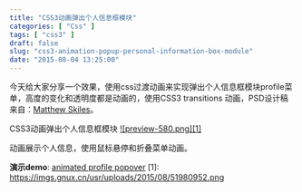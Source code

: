 ```yaml
---
title: "CSS3动画弹出个人信息框模块"
categories: [ "Css" ]
tags: [ "css3" ]
draft: false
slug: "css3-animation-popup-personal-information-box-module"
date: "2015-08-04 13:25:00"
---
```


今天给大家分享一个效果，使用css过渡动画来实现弹出个人信息框模块profile菜单，高度的变化和透明度都是动画的，使用CSS3 transitions 动画，PSD设计稿来自：[Matthew Skiles](http://designmoo.com/4886/profile-tooltip/)。

CSS3动画弹出个人信息框模块
[![preview-580.png][1]](https://imgs.gnux.cn/usr/uploads/2015/08/51980952.png)


<!--more-->


动画展示个人信息，使用鼠标悬停和折叠菜单动画。

**演示demo**: [animated profile popover](http://www.cssflow.com/snippets/animated-profile-popover/demo)
  [1]: https://imgs.gnux.cn/usr/uploads/2015/08/51980952.png